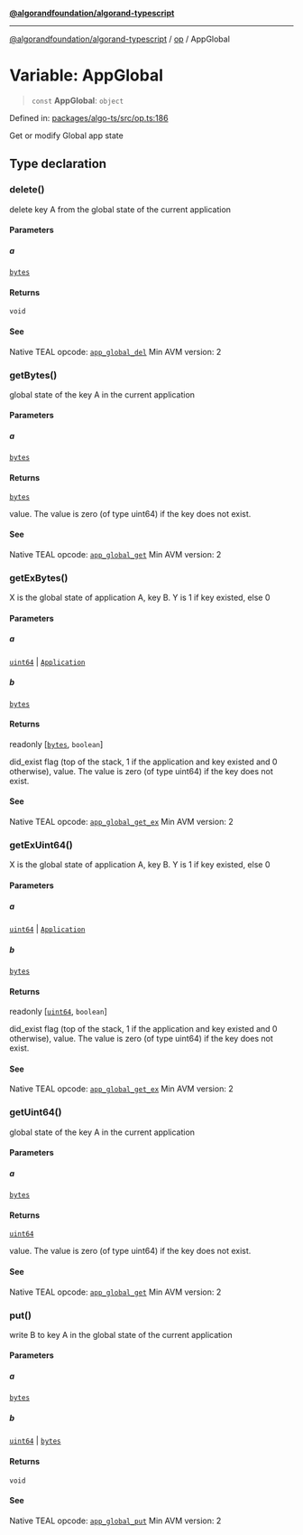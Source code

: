 [**@algorandfoundation/algorand-typescript**](../../README.md)

***

[@algorandfoundation/algorand-typescript](../../README.md) / [op](../README.md) / AppGlobal

# Variable: AppGlobal

> `const` **AppGlobal**: `object`

Defined in: [packages/algo-ts/src/op.ts:186](https://github.com/algorandfoundation/puya-ts/blob/main/packages/algo-ts/src/op.ts#L186)

Get or modify Global app state

## Type declaration

### delete()

delete key A from the global state of the current application

#### Parameters

##### a

[`bytes`](../../index/type-aliases/bytes.md)

#### Returns

`void`

#### See

Native TEAL opcode: [`app_global_del`](https://dev.algorand.co/reference/algorand-teal/opcodes#app_global_del)
Min AVM version: 2

### getBytes()

global state of the key A in the current application

#### Parameters

##### a

[`bytes`](../../index/type-aliases/bytes.md)

#### Returns

[`bytes`](../../index/type-aliases/bytes.md)

value. The value is zero (of type uint64) if the key does not exist.

#### See

Native TEAL opcode: [`app_global_get`](https://dev.algorand.co/reference/algorand-teal/opcodes#app_global_get)
Min AVM version: 2

### getExBytes()

X is the global state of application A, key B. Y is 1 if key existed, else 0

#### Parameters

##### a

[`uint64`](../../index/type-aliases/uint64.md) | [`Application`](../../index/type-aliases/Application.md)

##### b

[`bytes`](../../index/type-aliases/bytes.md)

#### Returns

readonly \[[`bytes`](../../index/type-aliases/bytes.md), `boolean`\]

did_exist flag (top of the stack, 1 if the application and key existed and 0 otherwise), value. The value is zero (of type uint64) if the key does not exist.

#### See

Native TEAL opcode: [`app_global_get_ex`](https://dev.algorand.co/reference/algorand-teal/opcodes#app_global_get_ex)
Min AVM version: 2

### getExUint64()

X is the global state of application A, key B. Y is 1 if key existed, else 0

#### Parameters

##### a

[`uint64`](../../index/type-aliases/uint64.md) | [`Application`](../../index/type-aliases/Application.md)

##### b

[`bytes`](../../index/type-aliases/bytes.md)

#### Returns

readonly \[[`uint64`](../../index/type-aliases/uint64.md), `boolean`\]

did_exist flag (top of the stack, 1 if the application and key existed and 0 otherwise), value. The value is zero (of type uint64) if the key does not exist.

#### See

Native TEAL opcode: [`app_global_get_ex`](https://dev.algorand.co/reference/algorand-teal/opcodes#app_global_get_ex)
Min AVM version: 2

### getUint64()

global state of the key A in the current application

#### Parameters

##### a

[`bytes`](../../index/type-aliases/bytes.md)

#### Returns

[`uint64`](../../index/type-aliases/uint64.md)

value. The value is zero (of type uint64) if the key does not exist.

#### See

Native TEAL opcode: [`app_global_get`](https://dev.algorand.co/reference/algorand-teal/opcodes#app_global_get)
Min AVM version: 2

### put()

write B to key A in the global state of the current application

#### Parameters

##### a

[`bytes`](../../index/type-aliases/bytes.md)

##### b

[`uint64`](../../index/type-aliases/uint64.md) | [`bytes`](../../index/type-aliases/bytes.md)

#### Returns

`void`

#### See

Native TEAL opcode: [`app_global_put`](https://dev.algorand.co/reference/algorand-teal/opcodes#app_global_put)
Min AVM version: 2
